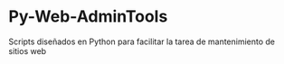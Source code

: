Py-Web-AdminTools
=================

Scripts diseñados en Python para facilitar la tarea de mantenimiento de sitios web
